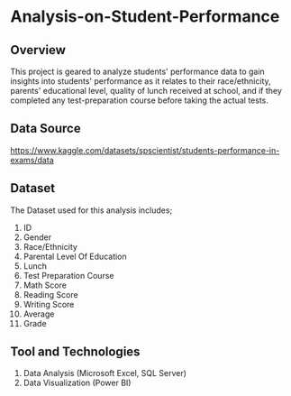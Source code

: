 # Analysis-on-Student-Performance

## Overview
This project is geared to analyze students' performance data to gain insights into students' performance as it relates to their race/ethnicity, parents' educational level, quality of lunch received at school, and if they completed any test-preparation course before taking the actual tests.

## Data Source
https://www.kaggle.com/datasets/spscientist/students-performance-in-exams/data

## Dataset
The Dataset used for this analysis includes;
1. ID
2. Gender
3. Race/Ethnicity
4. Parental Level Of Education
5. Lunch
6. Test Preparation Course
7. Math Score
8. Reading Score
9. Writing Score
10. Average
11. Grade

## Tool and Technologies
1. Data Analysis (Microsoft Excel, SQL Server)
2. Data Visualization (Power BI)
